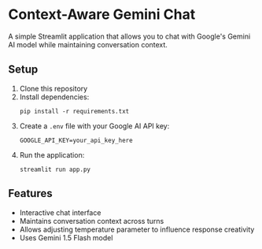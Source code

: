 # Context-Aware Gemini Chat

A simple Streamlit application that allows you to chat with Google's Gemini AI model while maintaining conversation context.

## Setup

1. Clone this repository
2. Install dependencies:
   ```
   pip install -r requirements.txt
   ```
3. Create a `.env` file with your Google AI API key:
   ```
   GOOGLE_API_KEY=your_api_key_here
   ```
4. Run the application:
   ```
   streamlit run app.py
   ```

## Features

- Interactive chat interface
- Maintains conversation context across turns
- Allows adjusting temperature parameter to influence response creativity
- Uses Gemini 1.5 Flash model 